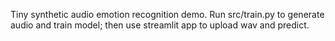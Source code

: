 Tiny synthetic audio emotion recognition demo. Run src/train.py to generate audio and train model; then use streamlit app to upload wav and predict.
